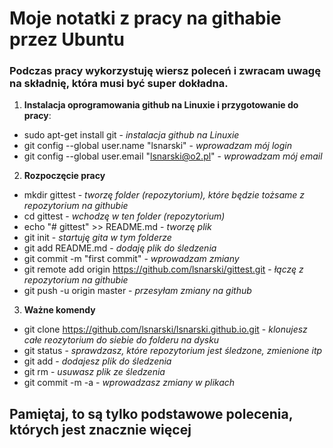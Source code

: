 # Moje notatki z pracy na githabie przez Ubuntu

### Podczas pracy wykorzystuję wiersz poleceń i zwracam uwagę na składnię, która musi być super dokładna.

1. **Instalacja oprogramowania github na Linuxie i przygotowanie do pracy**:

 + sudo apt-get install git - *instalacja github na Linuxie*
 + git config --global user.name "lsnarski" - *wprowadzam mój login*
 + git config --global user.email "lsnarski@o2.pl" - *wprowadzam mój email*

2. **Rozpoczęcie pracy**

 + mkdir gittest - *tworzę folder (repozytorium), które będzie tożsame z repozytorium na githubie*
 + cd gittest - *wchodzę w ten folder (repozytorium)*
 + echo "# gittest" >> README.md - *tworzę plik*
 + git init - *startuję gita w tym folderze*
 + git add README.md - *dodaję plik do śledzenia*
 + git commit -m "first commit" - *wprowadzam zmiany*
 + git remote add origin https://github.com/lsnarski/gittest.git - *łączę z repozytorium na githubie*
 + git push -u origin master - *przesyłam zmiany na github*

3. **Ważne komendy**

 + git clone https://github.com/lsnarski/lsnarski.github.io.git - *klonujesz całe reozytorium do siebie do folderu na dysku*
 + git status - *sprawdzasz, które repozytorium jest śledzone, zmienione itp*
 + git add - *dodajesz plik do śledzenia*
 + git rm - *usuwasz plik ze śledzenia*
 + git commit -m -a - *wprowadzasz zmiany w plikach*


## Pamiętaj, to są tylko podstawowe polecenia, których jest znacznie więcej

